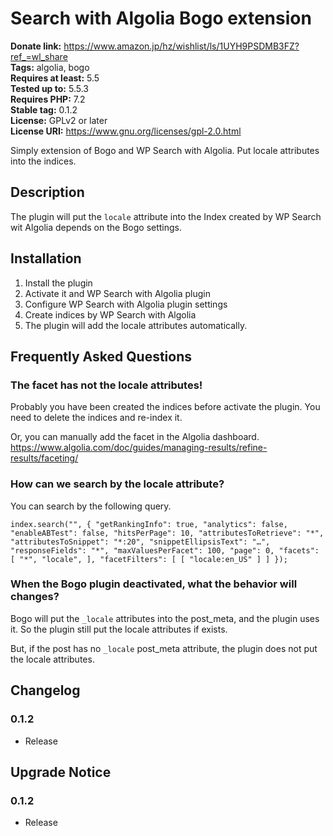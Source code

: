 # Search with Algolia Bogo extension #
**Donate link:** https://www.amazon.jp/hz/wishlist/ls/1UYH9PSDMB3FZ?ref_=wl_share  
**Tags:** algolia, bogo  
**Requires at least:** 5.5  
**Tested up to:** 5.5.3  
**Requires PHP:** 7.2  
**Stable tag:** 0.1.2  
**License:** GPLv2 or later  
**License URI:** https://www.gnu.org/licenses/gpl-2.0.html  

Simply extension of Bogo and WP Search with Algolia.
Put locale attributes into the indices.

## Description ##

The plugin will put the `locale` attribute into the Index created by WP Search wit Algolia depends on the Bogo settings.

## Installation ##

1. Install the plugin
2. Activate it and WP Search with Algolia plugin
3. Configure WP Search with Algolia plugin settings
4. Create indices by WP Search with Algolia
5. The plugin will add the locale attributes automatically.

## Frequently Asked Questions ##

### The facet has not the locale attributes! ###

Probably you have been created the indices before activate the plugin.
You need to delete the indices and re-index it.

Or, you can manually add the facet in the Algolia dashboard.
https://www.algolia.com/doc/guides/managing-results/refine-results/faceting/

### How can we search by the locale attribute? ###

You can search by the following query.

`index.search("", {
 "getRankingInfo": true,
 "analytics": false,
 "enableABTest": false,
 "hitsPerPage": 10,
 "attributesToRetrieve": "*",
 "attributesToSnippet": "*:20",
 "snippetEllipsisText": "…",
 "responseFields": "*",
 "maxValuesPerFacet": 100,
 "page": 0,
 "facets": [
  "*",
  "locale",
 ],
 "facetFilters": [
  [
   "locale:en_US"
  ]
 ]
});`

### When the Bogo plugin deactivated, what the behavior will changes? ###

Bogo will put the `_locale` attributes into the post_meta, and the plugin uses it.
So the plugin still put the locale attributes if exists.

But, if the post has no `_locale` post_meta attribute, the plugin does not put the locale attributes.

## Changelog ##

### 0.1.2 ###
* Release

## Upgrade Notice ##

### 0.1.2 ###
* Release